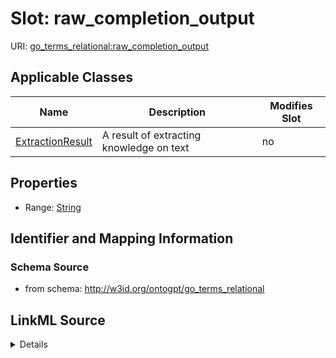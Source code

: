 

# Slot: raw_completion_output

URI: [go_terms_relational:raw_completion_output](http://w3id.org/ontogpt/go_terms_relationalraw_completion_output)



<!-- no inheritance hierarchy -->





## Applicable Classes

| Name | Description | Modifies Slot |
| --- | --- | --- |
| [ExtractionResult](ExtractionResult.md) | A result of extracting knowledge on text |  no  |







## Properties

* Range: [String](String.md)





## Identifier and Mapping Information







### Schema Source


* from schema: http://w3id.org/ontogpt/go_terms_relational




## LinkML Source

<details>
```yaml
name: raw_completion_output
from_schema: http://w3id.org/ontogpt/go_terms_relational
rank: 1000
alias: raw_completion_output
owner: ExtractionResult
domain_of:
- ExtractionResult
range: string

```
</details>